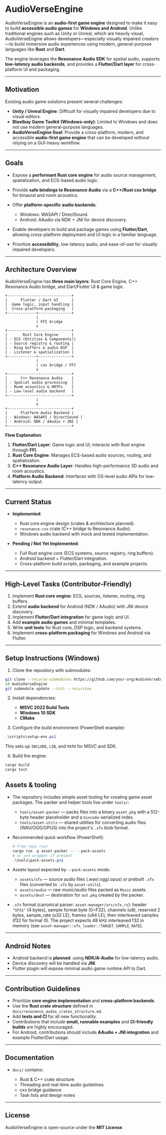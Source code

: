 
# AudioVerseEngine

AudioVerseEngine is an **audio-first game engine** designed to make it easy to build **accessible audio games** for **Windows and Android**. Unlike traditional engines such as Unity or Unreal, which are heavily visual, AudioVerseEngine allows developers—especially visually impaired creators—to build immersive audio experiences using modern, general-purpose languages like **Rust** and **Dart**.

The engine leverages the **Resonance Audio SDK** for spatial audio, supports **low-latency audio backends**, and provides a **Flutter/Dart layer** for cross-platform UI and packaging.

---

## Motivation

Existing audio game solutions present several challenges:

* **Unity / Unreal Engine**: Difficult for visually impaired developers due to visual editors.
* **Blastbay Game Toolkit (Windows-only)**: Limited to Windows and does not use modern general-purpose languages.
* **AudioVerseEngine Goal**: Provide a cross-platform, modern, and accessible **audio-first game engine** that can be developed without relying on a GUI-heavy workflow.

---

## Goals

* Expose a **performant Rust core engine** for audio source management, spatialization, and ECS-based audio logic.
* Provide **safe bindings to Resonance Audio** via a **C++/Rust cxx bridge** for binaural and room acoustics.
* Offer **platform-specific audio backends**:

  * Windows: WASAPI / DirectSound.
  * Android: AAudio via NDK + JNI for device discovery.
* Enable developers to build and package games using **Flutter/Dart**, allowing cross-platform deployment and UI logic in a familiar language.
* Prioritize **accessibility**, low-latency audio, and ease-of-use for visually impaired developers.

---

## Architecture Overview

AudioVerseEngine has **three main layers**: Rust Core Engine, C++ Resonance Audio bridge, and Dart/Flutter UI & game logic.

```
+-----------------------------+
|      Flutter / Dart UI      |
|  Game logic, input handling |
|  Cross-platform packaging   |
+-------------+---------------+
              |
              | FFI bridge
              v
+-----------------------------+
|       Rust Core Engine      |
| - ECS (Entities & Components)|
| - Source registry & routing |
| - Ring buffers & audio DSP  |
| - Listener & spatialization |
+-------------+---------------+
              |
              | cxx bridge / FFI
              v
+-----------------------------+
|      C++ Resonance Audio    |
| - Spatial audio processing  |
| - Room acoustics & HRTFs    |
| - Low-level audio backend   |
+-----------------------------+
              |
              v
+-----------------------------+
|      Platform Audio Backend |
| - Windows: WASAPI / DirectSound |
| - Android: NDK / AAudio + JNI |
+-----------------------------+
```

**Flow Explanation**:

1. **Flutter/Dart Layer**: Game logic and UI; interacts with Rust engine through **FFI**.
2. **Rust Core Engine**: Manages ECS-based audio sources, routing, and spatialization.
3. **C++ Resonance Audio Layer**: Handles high-performance 3D audio and room acoustics.
4. **Platform Audio Backend**: Interfaces with OS-level audio APIs for low-latency output.

---

## Current Status

* **Implemented**:

  * Rust core engine design (crates & architecture planned).
  * `resonance-cxx` crate (C++ bridge to Resonance Audio).
  * Windows audio backend with mock and tested implementation.

* **Pending / Not Yet Implemented**:

  * Full Rust engine core (ECS systems, source registry, ring buffers).
  * Android backend + Flutter/Dart integration.
  * Cross-platform build scripts, packaging, and example projects.

---

## High-Level Tasks (Contributor-Friendly)

1. Implement **Rust core engine**: ECS, sources, listener, routing, ring buffers.
2. Extend **audio backend** for Android (NDK / AAudio) with JNI device discovery.
3. Implement **Flutter/Dart integration** for game logic and UI.
4. Add **example audio games** and minimal templates.
5. Write **unit tests** for Rust core, DSP logic, and backend systems.
6. Implement **cross-platform packaging** for Windows and Android via Flutter.

---

## Setup Instructions (Windows)

1. Clone the repository with submodules:

```bash
git clone --recurse-submodules https://github.com/your-org/AudioVerseEngine.git
cd AudioVerseEngine
git submodule update --init --recursive
```

2. Install dependencies:

   * **MSVC 2022 Build Tools**
   * **Windows 10 SDK**
   * **CMake**

3. Configure the build environment (PowerShell example):

```powershell
.\scripts\setup-env.ps1
```

This sets up `INCLUDE`, `LIB`, and `PATH` for MSVC and SDK.

4. Build the engine:

```bash
cargo build
cargo test
```

## Assets & tooling

- The repository includes simple asset tooling for creating game asset packages. The packer and helper tools live under `tools/`:

  - `tools/asset-packer` — packs files into a binary `asset.pkg` with a 512-byte header placeholder and a `bincode`-serialized index.
  - `tools/asset-utils` — shared utilities for converting audio files (WAV/OGG/OPUS) into the project's `.sfx` blob format.

- Recommended quick workflow (PowerShell):

  ```powershell
  # from repo root
  cargo run -p asset-packer -- --pack-assets
  # or use wrapper if present
  .\tools\pack-assets.ps1
  ```

- Assets layout expected by `--pack-assets` mode:

  - `assets/sfx` — source audio files (.wav/.ogg/.opus) or prebuilt `.sfx` files (converted to `.sfx` by `asset-utils`).
  - `assets/audio` — raw music/audio files packed as `Music` assets.
  - `assets/dest` — destination for `out.pkg` created by the packer.

- `.sfx` format (canonical parser: `asset-manager/src/sfx.rs`): header `"SFX1"` (4 bytes), sample format byte (0=F32), channels (u8), reserved 2 bytes, sample_rate (u32 LE), frames (u64 LE), then interleaved samples (f32 for format 0). The project expects 48 kHz interleaved f32 in memory (see `asset-manager::sfx_loader::TARGET_SAMPLE_RATE`).


---

## Android Notes

* Android backend is **planned**: using **NDK/A-Audio** for low-latency audio.
* Device discovery will be handled via **JNI**.
* Flutter plugin will expose minimal audio game runtime API to Dart.

---

## Contribution Guidelines

* Prioritize **core engine implementation** and **cross-platform backends**.
* Use the **Rust crate structure** defined in `docs/resonance_audio_crates_structure.md`.
* Add **tests and CI** for all new functionality.
* Contributions that include **small, runnable examples** and **CI-friendly builds** are highly encouraged.
* For Android, contributions should include **AAudio + JNI integration** and example Flutter/Dart usage.

---

## Documentation

* `docs/` contains:

  * Rust & C++ crate structure
  * Threading and real-time audio guidelines
  * cxx bridge guidance
  * Task lists and design notes

---

## License

AudioVerseEngine is open-source under the **MIT License**.
